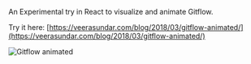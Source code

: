 An Experimental try in React to visualize and animate Gitflow.

Try it here: [https://veerasundar.com/blog/2018/03/gitflow-animated/](https://veerasundar.com/blog/2018/03/gitflow-animated/)

![Gitflow animated](https://i.imgur.com/c2rZy5E.gif)
